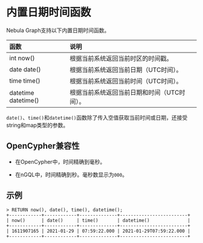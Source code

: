# 内置日期时间函数

Nebula Graph支持以下内置日期时间函数。

|函数| 说明 |
|:----  | :----|
|int now()  | 根据当前系统返回当前时区的时间戳。 |
|date date() | 根据当前系统返回当前日期（UTC时间）。 |
|time time() | 根据当前系统返回当前时间（UTC时间）。 |
|datetime datetime() | 根据当前系统返回当前日期和时间（UTC时间）。 |

`date()`、`time()`和`datetime()`函数除了传入空值获取当前时间或日期，还接受string和map类型的参数。

## OpenCypher兼容性

- 在OpenCypher中，时间精确到毫秒。

- 在nGQL中，时间精确到秒。毫秒数显示为`000`。

## 示例

```ngql
> RETURN now(), date(), time(), datetime();
+------------+------------+--------------+-------------------------+
| now()      | date()     | time()       | datetime()              |
+------------+------------+--------------+-------------------------+
| 1611907165 | 2021-01-29 | 07:59:22.000 | 2021-01-29T07:59:22.000 |
+------------+------------+--------------+-------------------------+
```